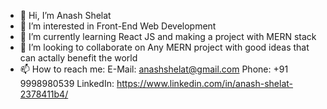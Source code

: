 - 👋 Hi, I’m Anash Shelat
- 👀 I’m interested in Front-End Web Development 
- 🌱 I’m currently learning React JS and making a project with MERN stack
- 💞️ I’m looking to collaborate on Any MERN project with good ideas that can actally benefit the world
- 📫 How to reach me:
      E-Mail: anashshelat@gmail.com
      Phone: +91 9998980539
      LinkedIn: https://www.linkedin.com/in/anash-shelat-2378411b4/

<!---
anash3420/anash3420 is a ✨ special ✨ repository because its `README.md` (this file) appears on your GitHub profile.
You can click the Preview link to take a look at your changes.
--->
